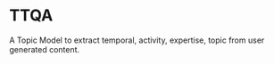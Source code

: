 # TTQA

A Topic Model to extract temporal, activity, expertise, topic from user generated content.


